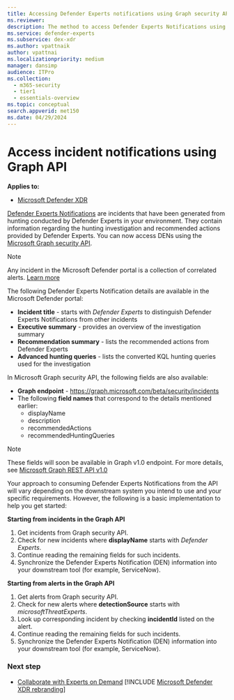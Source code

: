 ```yaml
---
title: Accessing Defender Experts notifications using Graph security API
ms.reviewer:
description: The method to access Defender Experts Notifications using Graph security API
ms.service: defender-experts
ms.subservice: dex-xdr
ms.author: vpattnaik
author: vpattnai
ms.localizationpriority: medium
manager: dansimp
audience: ITPro
ms.collection:
  - m365-security
  - tier1
  - essentials-overview
ms.topic: conceptual
search.appverid: met150
ms.date: 04/29/2024
---
```


# Access incident notifications using Graph API

**Applies to:**

- [Microsoft Defender XDR](microsoft-365-defender.md)

[Defender Experts Notifications](onboarding-defender-experts-for-hunting.md#receive-defender-experts-notifications) are incidents that have been generated from hunting conducted by Defender Experts in your environment. They contain information regarding the hunting investigation and recommended actions provided by Defender Experts. You can now access DENs using the [Microsoft Graph security API](/graph/api/resources/security-api-overview).

> [!NOTE]
> Any incident in the Microsoft Defender portal is a collection of correlated alerts. [Learn more](/graph/api/resources/security-incident)

The following Defender Experts Notification details are available in the Microsoft Defender portal:

- **Incident title** - starts with _Defender Experts_ to distinguish Defender Experts Notifications from other incidents
- **Executive summary** - provides an overview of the investigation summary
- **Recommendation summary** - lists the recommended actions from Defender Experts
- **Advanced hunting queries** - lists the converted KQL hunting queries used for the investigation

In Microsoft Graph security API, the following fields are also available:

- **Graph endpoint** -  <https://graph.microsoft.com/beta/security/incidents>
- The following **field names** that correspond to the details mentioned earlier:
  - displayName
  - description
  - recommendedActions
  - recommendedHuntingQueries

> [!NOTE]
> These fields will soon be available in Graph v1.0 endpoint. For more details, see [Microsoft Graph REST API v1.0](/graph/api/resources/security-incident)

Your approach to consuming Defender Experts Notifications from the API will vary depending on the downstream system you intend to use and your specific requirements. However, the following is a basic implementation to help you get started:

**Starting from incidents in the Graph API**

1. Get incidents from Graph security API.
2. Check for new incidents where **displayName** starts with _Defender Experts_.
3. Continue reading the remaining fields for such incidents.
4. Synchronize the Defender Experts Notification (DEN) information into your downstream tool (for example, ServiceNow).

**Starting from alerts in the Graph API**

1. Get alerts from Graph security API.
2. Check for new alerts where **detectionSource** starts with _microsoftThreatExperts_.
3. Look up corresponding incident by checking **incidentId** listed on the alert.
3. Continue reading the remaining fields for such incidents.
4. Synchronize the Defender Experts Notification (DEN) information into your downstream tool (for example, ServiceNow).

### Next step

- [Collaborate with Experts on Demand](experts-on-demand.md)
[!INCLUDE [Microsoft Defender XDR rebranding](../includes/defender-m3d-techcommunity.md)]
